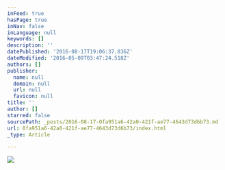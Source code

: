 ```yaml
---
inFeed: true
hasPage: true
inNav: false
inLanguage: null
keywords: []
description: ''
datePublished: '2016-08-17T19:06:37.836Z'
dateModified: '2016-05-09T03:47:24.518Z'
authors: []
publisher:
  name: null
  domain: null
  url: null
  favicon: null
title: ''
author: []
starred: false
sourcePath: _posts/2016-08-17-0fa951a6-42a0-421f-ae77-4643d73d6b73.md
url: 0fa951a6-42a0-421f-ae77-4643d73d6b73/index.html
_type: Article

---
```

![](https://the-grid-user-content.s3-us-west-2.amazonaws.com/f3e03594-58ab-4e0d-bc2d-6d015efea7cd.jpg)
